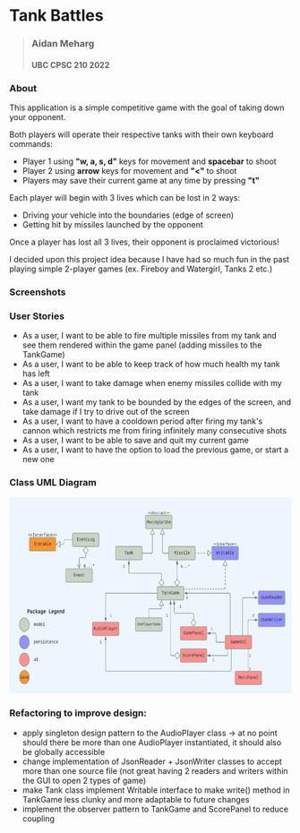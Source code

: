 # Tank Battles 

> ### Aidan Meharg
> #### UBC CPSC 210 2022

### About

This application is a simple competitive game with the goal of 
taking down your opponent.

Both players will operate their respective tanks with their own 
keyboard commands:
- Player 1 using **"w, a, s, d"** keys for movement and **spacebar** to shoot
- Player 2 using **arrow** keys for movement and **"<"** to shoot
- Players may save their current game at any time by pressing **"t"**

Each player will begin with 3 lives which can be lost in 2 ways:
- Driving your vehicle into the boundaries (edge of screen)
- Getting hit by missiles launched by the opponent

Once a player has lost all 3 lives, their opponent is proclaimed victorious!

I decided upon this project idea because I have had so much fun in the 
past playing simple 2-player games (ex. Fireboy and Watergirl, Tanks 2 etc.)

### Screenshots


### User Stories

- As a user, I want to be able to fire multiple missiles from my tank and see them rendered within the game panel
  (adding missiles to the TankGame)
- As a user, I want to be able to keep track of how much health my tank has left
- As a user, I want to take damage when enemy missiles collide with my tank
- As a user, I want my tank to be bounded by the edges of the screen, and take damage if I try to drive 
out of the screen
- As a user, I want to have a cooldown period after firing my tank's cannon which restricts me from firing infinitely
many consecutive shots
- As a user, I want to be able to save and quit my current game
- As a user, I want to have the option to load the previous game, or start a new one


### Class UML Diagram

<img src="./UML_Design_Diagram.png" height="350px">

### Refactoring to improve design:

- apply singleton design pattern to the AudioPlayer class
-> at no point should there be more than one AudioPlayer instantiated, it should also be globally accessible
- change implementation of JsonReader + JsonWriter classes to accept more than one source file
  (not great having 2 readers and writers within the GUI to open 2 types of game)
- make Tank class implement Writable interface to make write() method in TankGame less clunky and more 
adaptable to future changes
- implement the observer pattern to TankGame and ScorePanel to reduce coupling




  
